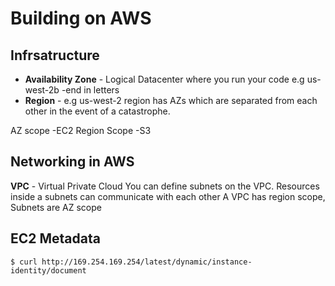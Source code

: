 # Building on AWS

## Infrsatructure

- **Availability Zone** - Logical Datacenter where you run your code e.g us-west-2b -end in letters
- **Region** - e.g us-west-2 region has AZs which are separated from each other in the event of a catastrophe.

AZ scope -EC2
Region Scope -S3

## Networking in AWS

**VPC** - Virtual Private Cloud
You can define subnets on the VPC. Resources inside a subnets can communicate with each other
A VPC has region scope, Subnets are AZ scope

## EC2 Metadata

    $ curl http://169.254.169.254/latest/dynamic/instance-identity/document
